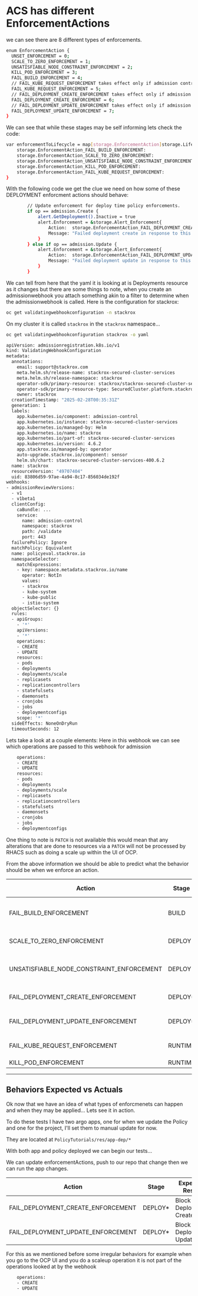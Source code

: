 # ACS has different EnforcementActions

we can see there are 8 different types of enforcements.

```bash
enum EnforcementAction {
  UNSET_ENFORCEMENT = 0;
  SCALE_TO_ZERO_ENFORCEMENT = 1;
  UNSATISFIABLE_NODE_CONSTRAINT_ENFORCEMENT = 2;
  KILL_POD_ENFORCEMENT = 3;
  FAIL_BUILD_ENFORCEMENT = 4;
  // FAIL_KUBE_REQUEST_ENFORCEMENT takes effect only if admission control webhook is enabled to listen on exec and port-forward events.
  FAIL_KUBE_REQUEST_ENFORCEMENT = 5;
  // FAIL_DEPLOYMENT_CREATE_ENFORCEMENT takes effect only if admission control webhook is configured to enforce on object creates.
  FAIL_DEPLOYMENT_CREATE_ENFORCEMENT = 6;
  // FAIL_DEPLOYMENT_UPDATE_ENFORCEMENT takes effect only if admission control webhook is configured to enforce on object updates.
  FAIL_DEPLOYMENT_UPDATE_ENFORCEMENT = 7;
}
```

We can see that while these stages may be self informing lets check the code:

```bash
var enforcementToLifecycle = map[storage.EnforcementAction]storage.LifecycleStage{
	storage.EnforcementAction_FAIL_BUILD_ENFORCEMENT:                    storage.LifecycleStage_BUILD,
	storage.EnforcementAction_SCALE_TO_ZERO_ENFORCEMENT:                 storage.LifecycleStage_DEPLOY,
	storage.EnforcementAction_UNSATISFIABLE_NODE_CONSTRAINT_ENFORCEMENT: storage.LifecycleStage_DEPLOY,
	storage.EnforcementAction_KILL_POD_ENFORCEMENT:                      storage.LifecycleStage_RUNTIME,
	storage.EnforcementAction_FAIL_KUBE_REQUEST_ENFORCEMENT:             storage.LifecycleStage_RUNTIME,
}
```

With the following code we get the clue we need on how some of these DEPLOYMENT enforcment actions should behave:

```bash
		// Update enforcement for deploy time policy enforcements.
		if op == admission.Create {
			alert.GetDeployment().Inactive = true
			alert.Enforcement = &storage.Alert_Enforcement{
				Action:  storage.EnforcementAction_FAIL_DEPLOYMENT_CREATE_ENFORCEMENT,
				Message: "Failed deployment create in response to this policy violation.",
			}
		} else if op == admission.Update {
			alert.Enforcement = &storage.Alert_Enforcement{
				Action:  storage.EnforcementAction_FAIL_DEPLOYMENT_UPDATE_ENFORCEMENT,
				Message: "Failed deployment update in response to this policy violation.",
			}
		}
```

We can tell from here that the yaml it is looking at is Deployments resource as it changes but there are some things to note, when you create an admissionwebhook you attach something akin to a filter to determine when the admissionwebhook is called.  Here is the configuration for stackrox:

```bash
oc get validatingwebhookconfiguration -n stackrox
```

On my cluster it is called `stackrox` in the `stackrox` namespace...

```bash
oc get validatingwebhookconfiguration stackrox -o yaml
```

```bash
apiVersion: admissionregistration.k8s.io/v1
kind: ValidatingWebhookConfiguration
metadata:
  annotations:
    email: support@stackrox.com
    meta.helm.sh/release-name: stackrox-secured-cluster-services
    meta.helm.sh/release-namespace: stackrox
    operator-sdk/primary-resource: stackrox/stackrox-secured-cluster-services
    operator-sdk/primary-resource-type: SecuredCluster.platform.stackrox.io
    owner: stackrox
  creationTimestamp: "2025-02-28T00:35:31Z"
  generation: 1
  labels:
    app.kubernetes.io/component: admission-control
    app.kubernetes.io/instance: stackrox-secured-cluster-services
    app.kubernetes.io/managed-by: Helm
    app.kubernetes.io/name: stackrox
    app.kubernetes.io/part-of: stackrox-secured-cluster-services
    app.kubernetes.io/version: 4.6.2
    app.stackrox.io/managed-by: operator
    auto-upgrade.stackrox.io/component: sensor
    helm.sh/chart: stackrox-secured-cluster-services-400.6.2
  name: stackrox
  resourceVersion: "49707404"
  uid: 83806d59-97ae-4a94-8c17-856034de192f
webhooks:
- admissionReviewVersions:
  - v1
  - v1beta1
  clientConfig:
    caBundle: ...
    service:
      name: admission-control
      namespace: stackrox
      path: /validate
      port: 443
  failurePolicy: Ignore
  matchPolicy: Equivalent
  name: policyeval.stackrox.io
  namespaceSelector:
    matchExpressions:
    - key: namespace.metadata.stackrox.io/name
      operator: NotIn
      values:
      - stackrox
      - kube-system
      - kube-public
      - istio-system
  objectSelector: {}
  rules:
  - apiGroups:
    - '*'
    apiVersions:
    - '*'
    operations:
    - CREATE
    - UPDATE
    resources:
    - pods
    - deployments
    - deployments/scale
    - replicasets
    - replicationcontrollers
    - statefulsets
    - daemonsets
    - cronjobs
    - jobs
    - deploymentconfigs
    scope: '*'
  sideEffects: NoneOnDryRun
  timeoutSeconds: 12
```

Lets take a look at a couple elements:
Here in this webhook we can see which operations are passed to this webhook for admission

```bash
    operations:
    - CREATE
    - UPDATE
    resources:
    - pods
    - deployments
    - deployments/scale
    - replicasets
    - replicationcontrollers
    - statefulsets
    - daemonsets
    - cronjobs
    - jobs
    - deploymentconfigs
```

One thing to note is `PATCH` is not available this would mean that any alterations that are done to resources via a `PATCH` will not be processed by RHACS such as doing a scale up within the UI of OCP.

From the above information we should be able to predict what the behavior should be when we enforce an action.

|Action|Stage|Expected Result|
|---|---|---|
| FAIL_BUILD_ENFORCEMENT | BUILD | Fail builds during continuous integration |
| SCALE_TO_ZERO_ENFORCEMENT | DEPLOY | Scale to Zero Replicas |
| UNSATISFIABLE_NODE_CONSTRAINT_ENFORCEMENT | DEPLOY | Add an Unsatisfiable Node Constraint |
| FAIL_DEPLOYMENT_CREATE_ENFORCEMENT | DEPLOY* | Block Deployment Create |
| FAIL_DEPLOYMENT_UPDATE_ENFORCEMENT | DEPLOY* | Block Deployment Update |
| FAIL_KUBE_REQUEST_ENFORCEMENT | RUNTIME | Fail Kubernetes API Request |
| KILL_POD_ENFORCEMENT | RUNTIME | Kill Pod |



---

## Behaviors Expected vs Actuals

Ok now that we have an idea of what types of enforcmenets can happen and when they may be applied... Lets see it in action.

To do these tests I have two argo apps, one for when we update the Policy and one for the project, I'll set them to manual update for now.

They are located at `PolicyTutorials/res/app-dep/*`

With both app and policy deployed we can begin our tests...

We can update enforcementActions, push to our repo that change then we can run the app changes.

|Action|Stage|Expected Result|
|---|---|---|
| FAIL_DEPLOYMENT_CREATE_ENFORCEMENT | DEPLOY* | Block Deployment Create |
| FAIL_DEPLOYMENT_UPDATE_ENFORCEMENT | DEPLOY* | Block Deployment Update |


For this as we mentioned before some irregular behaviors for example when you go to the OCP UI and you do a scaleup operation it is not part of the operations looked at by the webhook

```bash
    operations:
    - CREATE
    - UPDATE
```